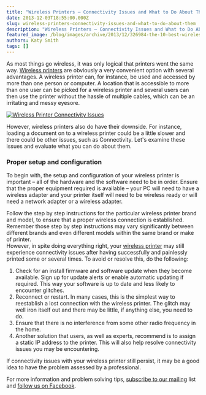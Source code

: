 ```yaml
---
title: "Wireless Printers – Connectivity Issues and What to Do About Them"
date: 2013-12-03T18:55:00.000Z
slug: wireless-printers-connectivity-issues-and-what-to-do-about-them
description: "Wireless Printers – Connectivity Issues and What to Do About Them"
featured_image: /blog/images/archive/2013/12/326984-the-10-best-wireless-printers-update.jpg
authors: Katy Smith
tags: []
---
```


As most things go wireless, it was only logical that printers went the same way. [Wireless printers](https://www.tomatoink.com/nsearch/?q=wireless+printer&Submit=Search) are obviously a very convenient option with several advantages. A wireless printer can, for instance, be used and accessed by more than one person or computer. A location that is accessible to more than one user can be picked for a wireless printer and several users can then use the printer without the hassle of multiple cables, which can be an irritating and messy eyesore.

[![Wireless Printer Connectivity Issues](/blog/images/archive/2013/12/326984-the-10-best-wireless-printers-update-300x168.jpg)](/blog/images/archive/2013/12/326984-the-10-best-wireless-printers-update.jpg)

However, wireless printers also do have their downside. For instance, loading a document on to a wireless printer could be a little slower and there could be other issues, such as Connectivity. Let's examine these issues and evaluate what you can do about them.

### Proper setup and configuration

To begin with, the setup and configuration of your wireless printer is important – all of the hardware and the software need to be in order. Ensure that the proper equipment required is available – your PC will need to have a wireless adapter and your printer itself will need to be wireless ready or will need a network adapter or a wireless adapter.

Follow the step by step instructions for the particular wireless printer brand and model, to ensure that a proper wireless connection is established. Remember those step by step instructions may vary significantly between different brands and even different models within the same brand or make of printer.   
However, in spite doing everything right, your [wireless printer](https://www.tomatoink.com/nsearch/?q=wireless+printer&Submit=Search) may still experience connectivity issues after having successfully and painlessly printed some or several times. To avoid or resolve this, do the following:

1. Check for an install firmware and software update when they become available. Sign up for update alerts or enable automatic updating if required. This way your software is up to date and less likely to encounter glitches.
2. Reconnect or restart. In many cases, this is the simplest way to reestablish a lost connection with the wireless printer. The glitch may well iron itself out and there may be little, if anything else, you need to do.
3. Ensure that there is no interference from some other radio frequency in the home.
4. Another solution that users, as well as experts, recommend is to assign a static IP address to the printer. This will also help resolve connectivity issues you may be encountering.

If connectivity issues with your wireless printer still persist, it may be a good idea to have the problem assessed by a professional.

For more information and problem solving tips, [subscribe to our mailing](https://www.tomatoink.com/welcome/subscribe/?email=&subscriber%5Ffirstname=) list and [follow us on Facebook](https://www.facebook.com/tomatoinktoner).